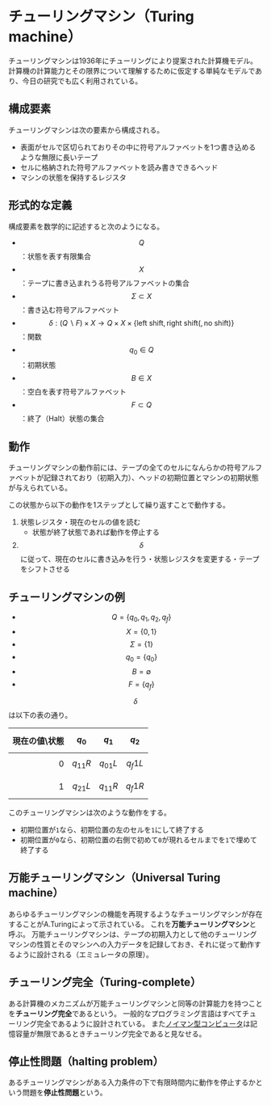 # チューリングマシン（Turing machine）

チューリングマシンは1936年にチューリングにより提案された計算機モデル。
計算機の計算能力とその限界について理解するために仮定する単純なモデルであり、今日の研究でも広く利用されている。

## 構成要素

チューリングマシンは次の要素から構成される。

* 表面がセルで区切られておりその中に符号アルファベットを1つ書き込めるような無限に長いテープ
* セルに格納された符号アルファベットを読み書きできるヘッド
* マシンの状態を保持するレジスタ

## 形式的な定義

構成要素を数学的に記述すると次のようになる。

* $$Q$$：状態を表す有限集合
* $$X$$：テープに書き込まれうる符号アルファベットの集合
* $$\Sigma\subset X$$：書き込む符号アルファベット
* $$\delta:(Q \backslash F)\times X \rightarrow Q \times X \times \{\mathrm{left\ shift}, \mathrm{right\ shift}(, \mathrm{no\ shift})\}$$：関数
* $$q_0 \in Q$$：初期状態
* $$B \in X$$：空白を表す符号アルファベット
* $$F \subset Q$$：終了（Halt）状態の集合

## 動作

チューリングマシンの動作前には、テープの全てのセルになんらかの符号アルファベットが記録されており（初期入力）、ヘッドの初期位置とマシンの初期状態が与えられている。

この状態から以下の動作を1ステップとして繰り返すことで動作する。

1. 状態レジスタ・現在のセルの値を読む
    * 状態が終了状態であれば動作を停止する
2. $$\delta$$ に従って、現在のセルに書き込みを行う・状態レジスタを変更する・テープをシフトさせる

## チューリングマシンの例

* $$Q = \{q_0, q_1, q_2, q_f\}$$
* $$X = \{0, 1\}$$
* $$\Sigma = \{1\}$$
* $$q_0 = \{q_0\}$$
* $$B = \emptyset$$
* $$F = \{q_f\}$$

$$\delta$$ は以下の表の通り。

|現在の値\状態|$$q_0$$|$$q_1$$|$$q_2$$|
|----:|----|----|----|
|0|$$q_11R$$|$$q_01L$$|$$q_f1L$$|
|1|$$q_21L$$|$$q_11R$$|$$q_f1R$$|

このチューリングマシンは次のような動作をする。

* 初期位置が`1`なら、初期位置の左のセルを`1`にして終了する
* 初期位置が`0`なら、初期位置の右側で初めて`0`が現れるセルまでを`1`で埋めて終了する

## 万能チューリングマシン（Universal Turing machine）

あらゆるチューリングマシンの機能を再現するようなチューリングマシンが存在することがA.Turingによって示されている。
これを**万能チューリングマシン**と呼ぶ。
万能チューリングマシンは、テープの初期入力として他のチューリングマシンの性質とそのマシンへの入力データを記録しておき、それに従って動作するように設計される（エミュレータの原理）。

## チューリング完全（Turing-complete）

ある計算機のメカニズムが万能チューリングマシンと同等の計算能力を持つことを**チューリング完全**であるという。
一般的なプログラミング言語はすべてチューリング完全であるように設計されている。
また[ノイマン型コンピュータ](von_neumann-type_computer.md)は記憶容量が無限であるときチューリング完全であると見なせる。

## 停止性問題（halting problem）

あるチューリングマシンがある入力条件の下で有限時間内に動作を停止するかという問題を**停止性問題**という。
